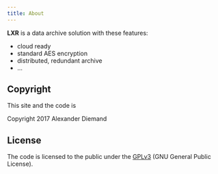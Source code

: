```yaml
---
title: About
---
```


**LXR** is a data archive solution with these features:

* cloud ready
* standard AES encryption
* distributed, redundant archive
* ...



## Copyright

This site and the code is

Copyright 2017 Alexander Diemand


## License

The code is licensed to the public under the [GPLv3](http://www.gnu.org/licenses/gpl.html) (GNU General Public License).



